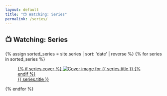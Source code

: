 ```yaml
---
layout: default
title: "📺 Watching: Series"
permalink: /series/
---
```


<section class="grid grid-cols-1 gap-8 w-full">
  <h1 class="font-semibold text-4xl">📺 Watching: Series</h1>
  <div class="grid grid-cols-1 sm:grid-cols-2 md:grid-cols-3 lg:grid-cols-4 gap-8">
    {% assign sorted_series = site.series | sort: 'date' | reverse %}
    {% for series in sorted_series %}
      <article>
        <a href="{{ series.link }}" class="no-underline">
          <figure class="flex flex-col gap-2 sm:gap-4 min-h-80">
            {% if series.cover %}
              <img class="rounded-md transition ease-in-out delay-150 hover:-translate-y-1 hover:scale-110 duration-300" src="{{ series.cover }}" alt="Cover image for {{ series.title }}">
            {% endif %}
            <figcaption class="font-semibold text-center">{{ series.title }}</figcaption>
          </figure>
        </a>
      </article>
    {% endfor %}
  </div>
</section>
